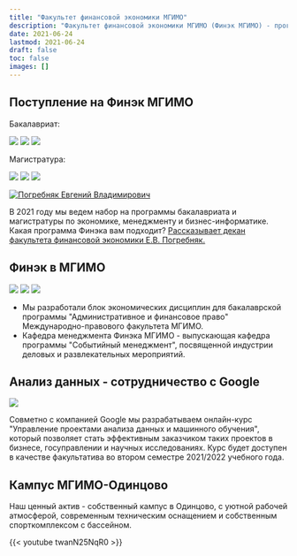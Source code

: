 ```yaml
---
title: "Факультет финансовой экономики МГИМО"
description: "Факультет финансовой экономики МГИМО (Финэк МГИМО) - программы бакалавриата и магистратуры по экономике, менеджменту и бизнес-информатике на собственном кампусе в Одинцово."
date: 2021-06-24
lastmod: 2021-06-24
draft: false
toc: false
images: []
---
```


## Поступление на Финэк МГИМО

[econ]: /finec-mgimo-v2/program/undergrad/economics
[management]: /finec-mgimo-v2/program/undergrad/management
[itmb]: /finec-mgimo-v2/program/undergrad/itmb
[ai]: https://ai.mgimo.ru
[ved]: /finec-mgimo-v2/program/graduate/firm-economics-ved
[it]: /finec-mgimo-v2/program/graduate/it-economics-and-data-management
[event]: https://event.mgimo.ru/
[emba]: /finec-mgimo-v2/program/executive/emba

Бакалавриат:

[![](<https://img.shields.io/badge/Экономика_(ФЭТ)-blue>)][econ]
[![](<https://img.shields.io/badge/Менеджмент_(ФМ)-blue>)][management]
[![](<https://img.shields.io/badge/Бизнес--информатика_(ИТМБ)-blue>)][itmb]

Магистратура:

[![](https://img.shields.io/badge/Экономика_фирмы_и_ВЭД-brightgreen)][ved]
[![](https://img.shields.io/badge/Искусственный_интеллект-brightgreen)][ai]
[![](https://img.shields.io/badge/Экономика_ИТ_и_управление_данными-brightgreen)][it]

<a href="https://mgimo.ru/people/pogrebnyak/" class="float-left mr-3 pt-2">
<img
    src="https://mgimo.ru/upload/iblock/341/pogrebnyak.jpg"
    alt="Погребняк Евгений Владимирович"
    title="Погребняк Евгений Владимирович"
    class="rounded-photo"
/>
</a>

В 2021 году мы ведем набор на программы бакалавриата и магистратуры по экономике, менеджменту
и бизнес-информатике. Какая программа Финэка вам подходит?
[Рассказывает декан факультета финансовой экономики Е.В. Погребняк.](about/interview)

## Финэк в МГИМО

![](https://img.shields.io/badge/Административное_и_финансовое_право-blue)
[![](https://img.shields.io/badge/Событийный_менеджмент-brightgreen)][event]
[![](https://img.shields.io/badge/Executive_MBA-violet)][emba]

- Мы разработали блок экономических дисциплин для бакалаврской программы
  "Административное и финансовое право" Международно-правового факультета МГИМО.
- Кафедра менеджмента Финэка МГИМО - выпускающая кафедра программы "Событийный менеджмент",
  посвященной индустрии деловых и развлекательных мероприятий.

<!---

Декан Финэка Е.В. Погребняк - научный рукводитель программы Executive MBA
"Трансформация бизнеса и финансовые технологии" Школы бизнеса и международных компетенций МГИМО.

-->

## Анализ данных - сотрудничество с Google

<img src="/finec-mgimo-v2/images/logo-google.png" class="float-left mr-3 pt-2">

Совметно с компанией Google мы разрабатываем онлайн-курс "Управление проектами
анализа данных и машинного обучения", который позволяет стать
эффективным заказчиком таких проектов в бизнесе, госуправлении и
научных исследованиях. Курс будет доступен в качестве факультатива
во втором семестре 2021/2022 учебного года.

<!--

## Разработка ИТ - группа компаний РБК

-->

<!--
## Новое в блоге

> [Мы начали блог](/blog/)
-->

## Кампус МГИМО-Одинцово

Наш ценный актив - собственный кампус в Одинцово, с уютной рабочей
атмосферой, современным техническим оснащением и собственным спорткомплексом
с бассейном.

{{< youtube twanN25NqR0 >}}
